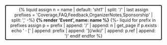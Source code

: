 <div style="padding: 0.25em 1em; background: white; border-radius: 0.25rem; text-align: center; border: 2px solid black;">
<div style="margin: -1em 0">

{% liquid
assign n = name | default: 'sht1' | split: '/' | last
assign prefixes = 'Coverage,FAQ,Feedback,OrganizerNotes,Sponsorship' | split: ','
-%}
**{% render 'Event', name: name %}**
{%- liquid
for prefix in prefixes
  assign p = prefix | append: '/' | append: n | get_page
  if p.exists
    echo ' &middot; [' | append: prefix | append: '](/wiki/' | append: p.ref | append: ')'
  endif
endfor
%}

</div>
</div>